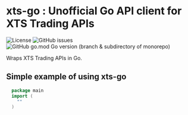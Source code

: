 # xts-go : Unofficial Go API client for XTS Trading APIs

![License](https://img.shields.io/github/license/hakaitech/xts-go)
![GitHub issues](https://img.shields.io/github/issues-raw/hakaitech/xts-go)
![GitHub go.mod Go version (branch & subdirectory of monorepo)](https://img.shields.io/github/go-mod/go-version/hakaitech/xts-go/main)

Wraps XTS Trading APIs in Go.

## Simple example of using xts-go

```go
  package main
  import (
    ""
  )
```
